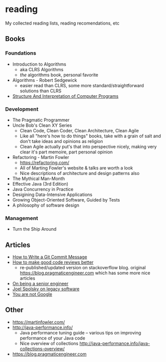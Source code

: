 # reading
My collected reading lists, reading recomendations, etc

## Books 
### Foundations 
* Introduction to Algorithms 
  * aka CLRS Algorithms
  * _the_ algorithms book, personal favorite
* Algorithms - Robert Sedgewick
  * easier read than CLRS, some more standard/straightforward solutions than CLRS
* [Structure And Interpretation of Computer Programs](https://mitpress.mit.edu/sites/default/files/sicp/full-text/book/book.html)

### Development
* The Pragmatic Programmer
* Uncle Bob's Clean XY Series
  * Clean Code, Clean Coder, Clean Architecture, Clean Agile
  * Like all "here's how to do things" books, take with a grain of salt and don't take ideas and opinions as religion
  * Clean Agile actually put's that into perspective nicely, making very clear it's part memoire, part personal opinion 
* Refactoring - Martin Fowler
  * https://refactoring.com/
  * All of Marting Fowler's website & talks are worth a look
  * Nice descriptions of architecture and design patterns also
* The Mythical Man-Month
* Effective Java (3rd Edition)
* Java Concurrency in Practice
* Desigining Data-Intensive Applications
* Growing Object-Oriented Software, Guided by Tests
* A philosophy of software design

### Management
* Turn the Ship Around

## Articles
* [How to Write a Git Commit Message](https://chris.beams.io/posts/git-commit/)
* [How to make good code reviews better](https://stackoverflow.blog/2019/09/30/how-to-make-good-code-reviews-better/)
  * re-published/updated version on stackoverflow blog. original https://blog.pragmaticengineer.com which has some more nice articles
* [On being a senior engineer](https://www.kitchensoap.com/2012/10/25/on-being-a-senior-engineer/)
* [Joel Spolsky on legacy software](https://www.joelonsoftware.com/2000/04/06/things-you-should-never-do-part-i/)
* [You are not Google](https://blog.bradfieldcs.com/you-are-not-google-84912cf44afb)

## Other
* https://martinfowler.com/
* http://java-performance.info/
  * Java performance tuning guide – various tips on improving performance of your Java code
  * Nice overview of collections http://java-performance.info/java-collections-overview/
* https://blog.pragmaticengineer.com
